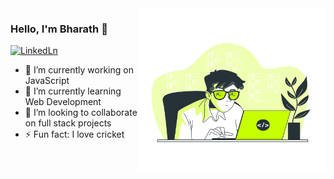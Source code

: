 ﻿<img align="right" src="https://github.com/GattemBharath/GattemBharath/blob/main/me.jpg" alt="Illustration of Dev Bharath at work" width=300px height=260px/>



 ### Hello, I'm Bharath 👋

 [![LinkedLn](https://img.shields.io/badge/linkedin-%230077B5.svg?&style=for-the-badge&logo=linkedin&logoColor=white)](https://www.linkedin.com/in/gattem-bharath-3b3489180/)

<!--
**GattemBharath/GattemBharath** is a ✨ _special_ ✨ repository because its `README.md` (this file) appears on your GitHub profile.-->

- 🔭 I’m currently working on JavaScript
- 🌱 I’m currently learning Web Development
- 👯 I’m looking to collaborate on full stack projects
- ⚡ Fun fact: I love cricket
<!--- 🤔 I’m looking for help with ...
- 💬 Ask me about ...
- 📫 How to reach me: ...
- 😄 Pronouns: ... -->


